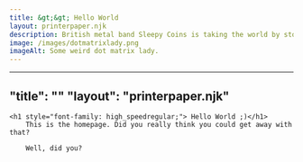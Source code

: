 ```yaml
---
title: &gt;&gt; Hello World
layout: printerpaper.njk
description: British metal band Sleepy Coins is taking the world by storm while their new album is rated 2.5. Click here to find out why. 
image: /images/dotmatrixlady.png
imageAlt: Some weird dot matrix lady.
---
```

---
"title": ""
"layout": "printerpaper.njk"
---

    <h1 style="font-family: high_speedregular;"> Hello World ;)</h1>
        This is the homepage. Did you really think you could get away with that?

        Well, did you?
